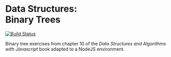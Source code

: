 Data Structures: <br/>Binary Trees
==================================

[![Build Status](https://travis-ci.org/Chareesa/BinarySearchTree.svg?branch=master)](https://travis-ci.org/Chareesa/BinarySearchTree)

Binary tree exercises from chapter 10 of the <em>Data Structures and Algorithms with Javascript</em> book adapted to a NodeJS environment.
